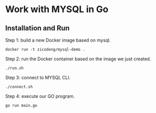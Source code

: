 # Work with MYSQL in Go

## Installation and Run

Step 1: build a new Docker image based on mysql.

    docker run -t zicodeng/mysql-demo .

Step 2: run the Docker container based on the image we just created.

    ./run.sh

Step 3: connect to MYSQL CLI.

    ./connect.sh

Step 4: execute our GO program.

    go run main.go